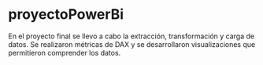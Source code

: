 # proyectoPowerBi
En el proyecto final se llevo a cabo la extracción, transformación y carga de datos. Se realizaron métricas de DAX y se desarrollaron visualizaciones que permitieron comprender los datos.

